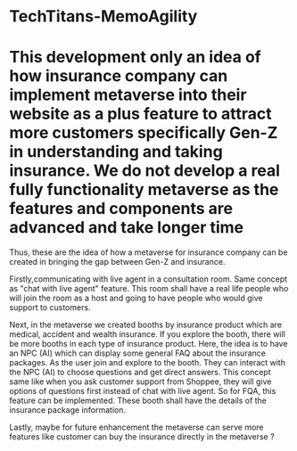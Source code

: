 # TechTitans-MemoAgility

This development only an idea of how insurance company can implement metaverse into their website as a plus feature to attract more customers specifically Gen-Z in understanding and taking insurance. We do not develop a real fully functionality metaverse as the features and components are advanced and take longer time
=

Thus, these are the idea of how a metaverse for insurance company can be created in bringing the gap between Gen-Z and insurance.

Firstly,communicating with live agent in a consultation room. Same concept as "chat with live agent" feature. This room shall have a real life people who will join the room as a host and going to have people who would give support to customers.

Next, in the metaverse we created booths by insurance product which are medical, accident and wealth insurance. If you explore the booth, there will be more booths in each type of insurance product. Here, the idea is to have an NPC (AI) which can display some general FAQ about the insurance packages. As the user join and explore to the booth. They can interact with the NPC (AI) to choose questions and get direct answers. This concept same like when you ask customer support from Shoppee, they will give options of questions first instead of chat with live agent. So for FQA, this feature can be implemented. These booth shall have the details of the insurance package information. 

Lastly, maybe for future enhancement the metaverse can serve more features like customer can buy the insurance directly in the metaverse ? 


